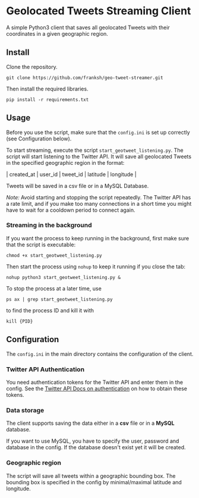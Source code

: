 # Geolocated Tweets Streaming Client

A simple Python3 client that saves all geolocated Tweets
with their coordinates in a given geographic region.

## Install

Clone the repository.

```shell
git clone https://github.com/franksh/geo-tweet-streamer.git
```

Then install the required libraries.

```shell
pip install -r requirements.txt
```


## Usage

Before you use the script, make sure that the ```config.ini```
is set up correctly (see Configuration below).

To start streaming, execute the script ```start_geotweet_listening.py```.
The script will start listening to the Twitter API.
It will save all geolocated Tweets in
the specified geographic region in the format:

| created_at | user_id | tweet_id | latitude | longitude |

Tweets will be saved in a csv file or in a MySQL Database.

*Note:* Avoid starting and stopping the script repeatedly. The Twitter API
has a rate limit, and if you make too many connections in a short time
you might have to wait for a cooldown period to connect again.


### Streaming in the background

If you want the process to keep running in the background,
first make sure that the script is executable:

```shell
chmod +x start_geotweet_listening.py
```

Then start the process using ```nohup``` to keep it running
if you close the tab:

```shell
nohup python3 start_geotweet_listening.py &
```

To stop the process at a later time, use

```shell
ps ax | grep start_geotweet_listening.py
```

to find the process ID and kill it with

```shell
kill {PID}
```

## Configuration

The ```config.ini``` in the main directory contains the configuration of the
client.

### Twitter API Authentication

You need authentication tokens for the Twitter API
and enter them in the config.
See the [Twitter API Docs on authentication](https://developer.twitter.com/en/docs/basics/authentication/guides/access-tokens)
on how to obtain these tokens.

### Data storage

The client supports saving the data either in a **csv** file or
in a **MySQL** database.

If you want to use MySQL, you have to specify the user, password and database
in the config. If the database doesn't exist yet it will be created.

### Geographic region

The script will save all tweets within a geographic bounding box. The bounding
box is specified in the config by minimal/maximal latitude and longitude.
